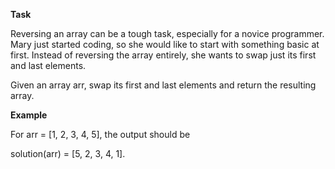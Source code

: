 **Task**

Reversing an array can be a tough task, especially for a novice programmer. Mary just started coding, so she would like to start with something basic at first. Instead of reversing the array entirely, she wants to swap just its first and last elements.

Given an array arr, swap its first and last elements and return the resulting array.

**Example**

For arr = [1, 2, 3, 4, 5], the output should be

solution(arr) = [5, 2, 3, 4, 1].